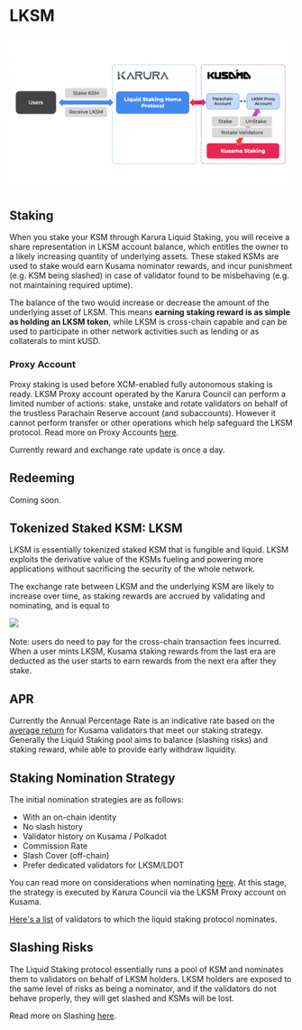 # LKSM

![](../../../.gitbook/assets/screen-shot-2021-08-24-at-2.36.03-pm.png)

## Staking

When you stake your KSM through Karura Liquid Staking, you will receive a share representation in LKSM account balance, which entitles the owner to a likely increasing quantity of underlying assets. These staked KSMs are used to stake would earn Kusama nominator rewards, and incur punishment \(e.g. KSM being slashed\) in case of validator found to be misbehaving \(e.g. not maintaining required uptime\).

The balance of the two would increase or decrease the amount of the underlying asset of LKSM. This means **earning staking reward is as simple as holding an LKSM token**, while LKSM is cross-chain capable and can be used to participate in other network activities such as lending or as collaterals to mint kUSD.

### Proxy Account

Proxy staking is used before XCM-enabled fully autonomous staking is ready. LKSM Proxy account operated by the Karura Council can perform a limited number of actions: stake, unstake and rotate validators on behalf of the trustless Parachain Reserve account \(and subaccounts\). However it cannot perform transfer or other operations which help safeguard the LKSM protocol. Read more on Proxy Accounts [here](https://wiki.polkadot.network/docs/learn-proxies).

Currently reward and exchange rate update is once a day.

## Redeeming

Coming soon.

## Tokenized Staked KSM: LKSM

LKSM is essentially tokenized staked KSM that is fungible and liquid. LKSM exploits the derivative value of the KSMs fueling and powering more applications without sacrificing the security of the whole network.

The exchange rate between LKSM and the underlying KSM are likely to increase over time, as staking rewards are accrued by validating and nominating, and is equal to

![](https://lh4.googleusercontent.com/nm1NHTyDB_yQVatC61lwNcfSsUIJpYQh56lBVqf9QDM1cJ4HCxoeXuePxifsLHYiQ_Bkp3-wgdkd6a9zUEvdrG2Xr1ZdPzv4Q46naUGlPZ6ZSfnMbCOyoUipGccHuMXbGyiGqW3L=s0)

Note: users do need to pay for the cross-chain transaction fees incurred. When a user mints LKSM, Kusama staking rewards from the last era are deducted as the user starts to earn rewards from the next era after they stake.

## APR

Currently the Annual Percentage Rate is an indicative rate based on the [average return](https://polkadot.js.org/apps/?rpc=wss%3A%2F%2Fkusama-rpc.polkadot.io#/staking/targets) for Kusama validators that meet our staking strategy. Generally the Liquid Staking pool aims to balance \(slashing risks\) and staking reward, while able to provide early withdraw liquidity.

## Staking Nomination Strategy

The initial nomination strategies are as follows:

* With an on-chain identity 
* No slash history
* Validator history on Kusama / Polkadot
* Commission Rate
* Slash Cover \(off-chain\)
* Prefer dedicated validators for LKSM/LDOT

You can read more on considerations when nominating [here](https://wiki.polkadot.network/docs/learn-nominator#what-to-take-into-consideration-when-nominating). At this stage, the strategy is executed by Karura Council via the LKSM Proxy account on Kusama.

[Here's a list](https://kusama.subscan.io/account/HTAeD1dokCVs9MwnC1q9s2a7d2kQ52TAjrxE1y5mj5MFLLA?tab=vote) of validators to which the liquid staking protocol nominates.

## Slashing Risks

The Liquid Staking protocol essentially runs a pool of KSM and nominates them to validators on behalf of LKSM holders. LKSM holders are exposed to the same level of risks as being a nominator, and if the validators do not behave properly, they will get slashed and KSMs will be lost.

Read more on Slashing [here](https://wiki.polkadot.network/docs/learn-staking#slashing).

